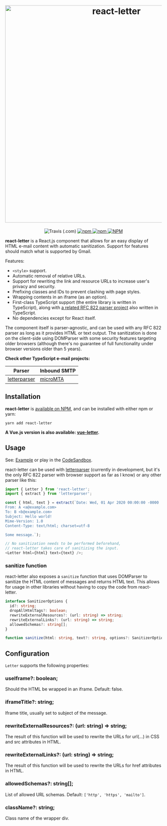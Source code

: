 <h1 align="center">
  <img src="https://raw.githubusercontent.com/mat-sz/react-letter/master/logo.png" alt="react-letter" width="700">
</h1>

<p align="center">
<img alt="Travis (.com)" src="https://img.shields.io/travis/com/mat-sz/react-letter">
<a href="https://npmjs.com/package/react-letter">
<img alt="npm" src="https://img.shields.io/npm/v/react-letter">
<img alt="npm" src="https://img.shields.io/npm/dw/react-letter">
<img alt="NPM" src="https://img.shields.io/npm/l/react-letter">
</a>
</p>

**react-letter** is a React.js component that allows for an easy display of HTML e-mail content with automatic sanitization. Support for features should match what is supported by Gmail.

Features:

- `<style>` support.
- Automatic removal of relative URLs.
- Support for rewriting the link and resource URLs to increase user's privacy and security.
- Prefixing classes and IDs to prevent clashing with page styles.
- Wrapping contents in an iframe (as an option).
- First-class TypeScript support (the entire library is written in TypeScript), along with [a related RFC 822 parser project](https://github.com/mat-sz/letterparser) also written in TypeScript.
- No dependencies except for React itself.

The component itself is parser-agnostic, and can be used with any RFC 822 parser as long as it provides HTML or text output. The sanitization is done on the client-side using DOMParser with some security features targeting older browsers (although there's no guarantee of full functionality under browser versions older than 5 years).

**Check other TypeScript e-mail projects:**

| Parser                                                 | Inbound SMTP                                   |
| ------------------------------------------------------ | ---------------------------------------------- |
| [letterparser](https://github.com/mat-sz/letterparser) | [microMTA](https://github.com/mat-sz/microMTA) |

## Installation

**react-letter** is [available on NPM](https://npmjs.com/package/react-letter), and can be installed with either npm or yarn:

```
yarn add react-letter
```

**A Vue.js version is also available: [vue-letter](https://github.com/mat-sz/vue-letter).**

## Usage

See: [Example](https://github.com/mat-sz/react-letter/tree/master/example) or play in the [CodeSandbox](https://codesandbox.io/s/react-letter-basic-example-6lu9i).

react-letter can be used with [letterparser](https://github.com/mat-sz/letterparser) (currently in development, but it's the only RFC 822 parser with browser support as far as I know) or any other parser like this:

```ts
import { Letter } from 'react-letter';
import { extract } from 'letterparser';

const { html, text } = extract(`Date: Wed, 01 Apr 2020 00:00:00 -0000
From: A <a@example.com>
To: B <b@example.com>
Subject: Hello world!
Mime-Version: 1.0
Content-Type: text/html; charset=utf-8

Some message.`);

// No sanitization needs to be performed beforehand,
// react-letter takes care of sanitizing the input.
<Letter html={html} text={text} />;
```

### sanitize function

react-letter also exposes a `sanitize` function that uses DOMParser to sanitize the HTML content of messages and returns HTML text. This allows for usage in other libraries without having to copy the code from react-letter.

```ts
interface SanitizerOptions {
  id?: string;
  dropAllHtmlTags?: boolean;
  rewriteExternalResources?: (url: string) => string;
  rewriteExternalLinks?: (url: string) => string;
  allowedSchemas?: string[];
}

function sanitize(html: string, text?: string, options?: SanitizerOptions);
```

## Configuration

`Letter` supports the following properties:

### useIframe?: boolean;

Should the HTML be wrapped in an iframe. Default: false.

### iframeTitle?: string;

Iframe title, usually set to subject of the message.

### rewriteExternalResources?: (url: string) => string;

The result of this function will be used to rewrite the URLs for url(...) in CSS and src attributes in HTML.

### rewriteExternalLinks?: (url: string) => string;

The result of this function will be used to rewrite the URLs for href attributes in HTML.

### allowedSchemas?: string[];

List of allowed URL schemas. Default: `['http', 'https', 'mailto']`.

### className?: string;

Class name of the wrapper div.
